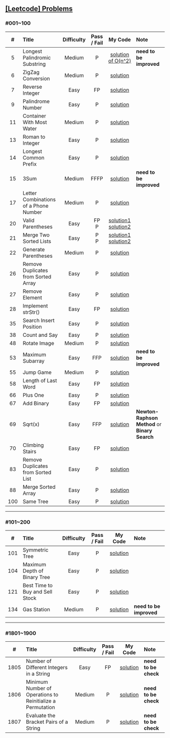 ## [[Leetcode] Problems](https://leetcode.com/problemset/all/)

### #001~100
| # | Title | Difficulty | Pass / Fail | My Code | Note
:-:|:--|:-:|:-:|:-:|:--
5 | Longest Palindromic Substring | Medium | P<br> | [solution of O(n^2)](_problems/prob001-100/prob005-string_dp-medium_1.java) | **need to be improved**
6 | ZigZag Conversion | Medium | P | [solution](_problems/prob001-100/prob006-string-medium.java) |
7 | Reverse Integer | Easy | FP | [solution](_problems/prob001-100/prob007-math-easy.java)
9 | Palindrome Number | Easy | P | [solution](_problems/prob001-100/prob009-math-easy.java)
11 | Container With Most Water | Medium | P | [solution](_problems/prob001-100/prob011-array_twopointers-medium.java)
13 | Roman to Integer | Easy | P | [solution](_problems/prob001-100/prob013-math_string-easy.java)
14 | Longest Common Prefix | Easy | P | [solution](_problems/prob001-100/prob014-string-easy.java)
15 | 3Sum | Medium | FFFP | [solution](_problems/prob001-100/prob015-array_twopointers-medium.java) | **need to be improved**
17 | Letter Combinations of a Phone Number | Medium | P | [solution](_problems/prob001-100/prob017-dfs_backtracking-medium.java)
20 | Valid Parentheses | Easy | FP <br> P | [solution1](_problems/prob001-100/prob020-string_stack-easy_1.java) <br> [solution2](_problems/prob001-100/prob020-string_stack-easy_2.java)
21 | Merge Two Sorted Lists | Easy | P <br> P | [solution1](_problems/prob001-100/prob021-linkedlist_recursion-easy_1.java) <br> [solution2](_problems/prob001-100/prob021-linkedlist_recursion-easy_2.java)
22 | Generate Parentheses | Medium | P | [solution](backtracking/leetcode22.java)
26 | Remove Duplicates from Sorted Array | Easy | P | [solution](_problems/prob001-100/prob026-array_twopointers-easy.java)
27 | Remove Element | Easy | P | [solution](_problems/prob001-100/prob027-array_twopointers-easy.java)
28 | Implement strStr() | Easy | FP | [solution](_problems/prob001-100/prob028-string_twopointers-easy.java)
35 | Search Insert Position | Easy | P | [solution](_problems/prob001-100/prob035-array_binarysearch-easy.java)
38 | Count and Say | Easy | P | [solution](_problems/prob001-100/prob038-string-easy.java)
48 | Rotate Image | Medium | P | [solution](_problems/prob001-100/prob048-array-medium.java)
53 | Maximum Subarray | Easy | FFP | [solution](_problems/prob001-100/prob053-dp_divide&conquer-easy.java) | **need to be improved**
55 | Jump Game | Medium | P | [solution](_problems/prob001-100/prob055-greedy-medium.java) | 
58 | Length of Last Word | Easy | FP | [solution](_problems/prob001-100/prob058-string-easy.java) | 
66 | Plus One | Easy | P | [solution](_problems/prob001-100/prob066-array-easy.java) | 
67 | Add Binary | Easy | FP | [solution](_problems/prob001-100/prob067-math_string-easy.java) |
69 | Sqrt(x) | Easy | FFP | [solution](_problems/prob001-100/prob069-math_binarysearch-easy.java) | **Newton-Raphson Method** or **Binary Search**
70 | Climbing Stairs | Easy | FP | [solution](_problems/prob001-100/prob070-dp-easy.java)
83 | Remove Duplicates from Sorted List | Easy | P | [solution](_problems/prob001-100/prob083-linkedlist-easy.java)
88 | Merge Sorted Array | Easy | P | [solution](_problems/prob001-100/prob088-array_twopointers-easy.java)
100 | Same Tree | Easy | P | [solution](_problems/prob001-100/prob100-dfs_tree-easy.java)


---
### #101~200
| # | Title | Difficulty | Pass / Fail | My Code | Note
:-:|:--|:-:|:-:|:-:|:--
101 | Symmetric Tree | Easy | P | [solution](_problems/prob101-200/prob101-tree_bfs_dfs-easy.java)
104 | Maximum Depth of Binary Tree | Easy | P | [solution](_problems/prob101-200/prob104-tree_dfs-easy.java)
121 | Best Time to Buy and Sell Stock | Easy | P | [solution](_problems/prob101-200/prob121-dp_array-easy.java)
134 | Gas Station | Medium | P | [solution](_problems/prob101-200/prob134-greedy-medium.java) | **need to be improved**

---
### #1801~1900
| # | Title | Difficulty | Pass / Fail | My Code | Note
:-:|:--|:-:|:-:|:-:|:--
1805 | Number of Different Integers in a String | Easy | FP | [solution](_problems/prob1801-1900/prob1805-string-easy.java) | **need to be check**
1806 | Minimum Number of Operations to Reinitialize a Permutation | Medium | P | [solution](_problems/prob1801-1900/prob1806-array_greedy-medium.java) | **need to be check**
1807 | Evaluate the Bracket Pairs of a String | Medium | P | [solution](_problems/prob1801-1900/prob1807-string_hash-medium.java) | **need to be check**
